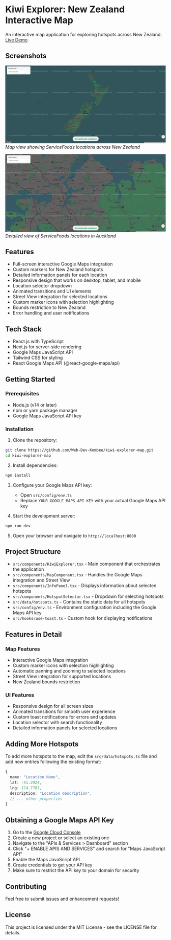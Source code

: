 # Kiwi Explorer: New Zealand Interactive Map

An interactive map application for exploring hotspots across New Zealand. [Live Demo](https://kiwi-explorer-map.vercel.app/)

## Screenshots

![New Zealand Map View](./screenshots/nz_map_view.png)
_Map view showing ServiceFoods locations across New Zealand_

![Auckland Map View](./screenshots/auckland_view.png)
_Detailed view of ServiceFoods locations in Auckland_

## Features

- Full-screen interactive Google Maps integration
- Custom markers for New Zealand hotspots
- Detailed information panels for each location
- Responsive design that works on desktop, tablet, and mobile
- Location selector dropdown
- Animated transitions and UI elements
- Street View integration for selected locations
- Custom marker icons with selection highlighting
- Bounds restriction to New Zealand
- Error handling and user notifications

## Tech Stack

- React.js with TypeScript
- Next.js for server-side rendering
- Google Maps JavaScript API
- Tailwind CSS for styling
- React Google Maps API (@react-google-maps/api)

## Getting Started

### Prerequisites

- Node.js (v14 or later)
- npm or yarn package manager
- Google Maps JavaScript API key

### Installation

1. Clone the repository:

```bash
git clone https://github.com/Web-Dev-Kombee/kiwi-explorer-map.git
cd kiwi-explorer-map
```

2. Install dependencies:

```bash
npm install
```

3. Configure your Google Maps API key:

   - Open `src/config/env.ts`
   - Replace `YOUR_GOOGLE_MAPS_API_KEY` with your actual Google Maps API key

4. Start the development server:

```bash
npm run dev
```

5. Open your browser and navigate to `http://localhost:8080`

## Project Structure

- `src/components/KiwiExplorer.tsx` - Main component that orchestrates the application
- `src/components/MapComponent.tsx` - Handles the Google Maps integration and Street View
- `src/components/InfoPanel.tsx` - Displays information about selected hotspots
- `src/components/HotspotSelector.tsx` - Dropdown for selecting hotspots
- `src/data/hotspots.ts` - Contains the static data for all hotspots
- `src/config/env.ts` - Environment configuration including the Google Maps API key
- `src/hooks/use-toast.ts` - Custom hook for displaying notifications

## Features in Detail

### Map Features

- Interactive Google Maps integration
- Custom marker icons with selection highlighting
- Automatic panning and zooming to selected locations
- Street View integration for supported locations
- New Zealand bounds restriction

### UI Features

- Responsive design for all screen sizes
- Animated transitions for smooth user experience
- Custom toast notifications for errors and updates
- Location selector with search functionality
- Detailed information panels for selected locations

## Adding More Hotspots

To add more hotspots to the map, edit the `src/data/hotspots.ts` file and add new entries following the existing format:

```typescript
{
  name: "Location Name",
  lat: -41.2924,
  lng: 174.7787,
  description: "Location description",
  // ... other properties
}
```

## Obtaining a Google Maps API Key

1. Go to the [Google Cloud Console](https://console.cloud.google.com/)
2. Create a new project or select an existing one
3. Navigate to the "APIs & Services > Dashboard" section
4. Click "+ ENABLE APIS AND SERVICES" and search for "Maps JavaScript API"
5. Enable the Maps JavaScript API
6. Create credentials to get your API key
7. Make sure to restrict the API key to your domain for security

## Contributing

Feel free to submit issues and enhancement requests!

## License

This project is licensed under the MIT License - see the LICENSE file for details.
